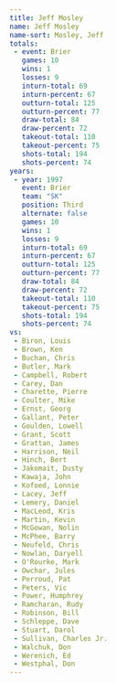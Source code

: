 ```yaml
---
title: Jeff Mosley
name: Jeff Mosley
name-sort: Mosley, Jeff
totals:
 - event: Brier
   games: 10
   wins: 1
   losses: 9
   inturn-total: 69
   inturn-percent: 67
   outturn-total: 125
   outturn-percent: 77
   draw-total: 84
   draw-percent: 72
   takeout-total: 110
   takeout-percent: 75
   shots-total: 194
   shots-percent: 74
years:
 - year: 1997
   event: Brier
   team: "SK"
   position: Third
   alternate: false
   games: 10
   wins: 1
   losses: 9
   inturn-total: 69
   inturn-percent: 67
   outturn-total: 125
   outturn-percent: 77
   draw-total: 84
   draw-percent: 72
   takeout-total: 110
   takeout-percent: 75
   shots-total: 194
   shots-percent: 74
vs:
 - Biron, Louis
 - Brown, Ken
 - Buchan, Chris
 - Butler, Mark
 - Campbell, Robert
 - Carey, Dan
 - Charette, Pierre
 - Coulter, Mike
 - Ernst, Georg
 - Gallant, Peter
 - Goulden, Lowell
 - Grant, Scott
 - Grattan, James
 - Harrison, Neil
 - Hinch, Bert
 - Jakomait, Dusty
 - Kawaja, John
 - Kofoed, Lonnie
 - Lacey, Jeff
 - Lemery, Daniel
 - MacLeod, Kris
 - Martin, Kevin
 - McGowan, Nolin
 - McPhee, Barry
 - Neufeld, Chris
 - Nowlan, Daryell
 - O'Rourke, Mark
 - Owchar, Jules
 - Perroud, Pat
 - Peters, Vic
 - Power, Humphrey
 - Ramcharan, Rudy
 - Robinson, Bill
 - Schleppe, Dave
 - Stuart, Darol
 - Sullivan, Charles Jr.
 - Walchuk, Don
 - Werenich, Ed
 - Westphal, Don
---
```

